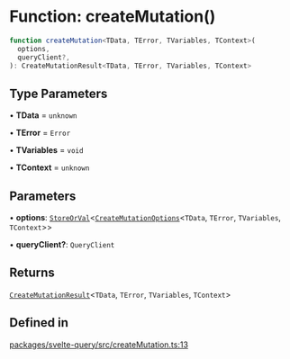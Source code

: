 # Function: createMutation()

```ts
function createMutation<TData, TError, TVariables, TContext>(
  options,
  queryClient?,
): CreateMutationResult<TData, TError, TVariables, TContext>
```

## Type Parameters

• **TData** = `unknown`

• **TError** = `Error`

• **TVariables** = `void`

• **TContext** = `unknown`

## Parameters

• **options**: [`StoreOrVal`](storeorval.md)\<[`CreateMutationOptions`](createmutationoptions.md)\<`TData`, `TError`, `TVariables`, `TContext`\>\>

• **queryClient?**: `QueryClient`

## Returns

[`CreateMutationResult`](createmutationresult.md)\<`TData`, `TError`, `TVariables`, `TContext`\>

## Defined in

[packages/svelte-query/src/createMutation.ts:13](https://github.com/TanStack/query/blob/81ca3332486f7b98502d4f5ea50588d88a80f59b/packages/svelte-query/src/createMutation.ts#L13)
